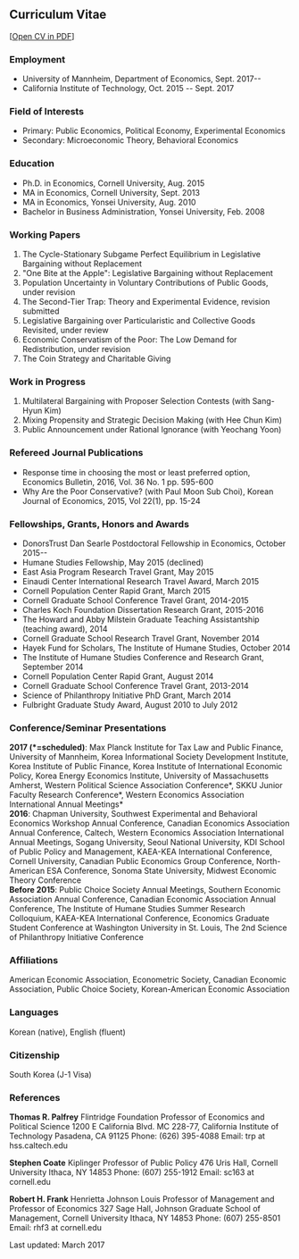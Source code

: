 ## Curriculum Vitae

[[Open CV in PDF](http://people.hss.caltech.edu/~dgkim/CV-DukGyooKim.pdf "CV")]

### Employment
- University of Mannheim, Department of Economics, Sept. 2017--  
- California Institute of Technology, Oct. 2015 -- Sept. 2017


### Field of Interests
- Primary: Public Economics, Political Economy, Experimental Economics  
- Secondary: Microeconomic Theory, Behavioral Economics


### Education
- Ph.D. in Economics, Cornell University, Aug. 2015  
- MA in Economics, Cornell University, Sept. 2013  
- MA in Economics, Yonsei University, Aug. 2010  
- Bachelor in Business Administration, Yonsei University, Feb. 2008

### Working Papers
1. The Cycle-Stationary Subgame Perfect Equilibrium in Legislative Bargaining without Replacement
2. "One Bite at the Apple": Legislative Bargaining without Replacement
3. Population Uncertainty in Voluntary Contributions of Public Goods, under revision
4. The Second-Tier Trap: Theory and Experimental Evidence, revision submitted
5. Legislative Bargaining over Particularistic and Collective Goods Revisited, under review
6. Economic Conservatism of the Poor: The Low Demand for Redistribution, under revision
7. The Coin Strategy and Charitable Giving

### Work in Progress
1. Multilateral Bargaining with Proposer Selection Contests (with Sang-Hyun Kim)
2. Mixing Propensity and Strategic Decision Making (with Hee Chun Kim)
3. Public Announcement under Rational Ignorance (with Yeochang Yoon)

### Refereed Journal Publications
- Response time in choosing the most or least preferred option, Economics Bulletin, 2016, Vol. 36 No. 1 pp. 595-600
- Why Are the Poor Conservative? (with Paul Moon Sub Choi), Korean Journal of Economics, 2015, Vol 22(1), pp. 15-24

### Fellowships, Grants, Honors and Awards
- DonorsTrust Dan Searle Postdoctoral Fellowship in Economics, October 2015--
- Humane Studies Fellowship, May 2015 (declined)
- East Asia Program Research Travel Grant, May 2015
- Einaudi Center International Research Travel Award, March 2015
- Cornell Population Center Rapid Grant, March 2015
- Cornell Graduate School Conference Travel Grant, 2014-2015
- Charles Koch Foundation Dissertation Research Grant, 2015-2016
- The Howard and Abby Milstein Graduate Teaching Assistantship (teaching award), 2014
- Cornell Graduate School Research Travel Grant, November 2014
- Hayek Fund for Scholars, The Institute of Humane Studies, October 2014
- The Institute of Humane Studies Conference and Research Grant, September 2014
- Cornell Population Center Rapid Grant, August 2014
- Cornell Graduate School Conference Travel Grant, 2013-2014
- Science of Philanthropy Initiative PhD Grant, March 2014
- Fulbright Graduate Study Award, August 2010 to July 2012

### Conference/Seminar Presentations
__2017 (*=scheduled)__: Max Planck Institute for Tax Law and Public Finance, University of Mannheim, Korea Informational Society Development Institute, Korea Institute of Public Finance, Korea Institute of International Economic Policy, Korea Energy Economics Institute, University of Massachusetts Amherst, Western Political Science Association Conference*, SKKU Junior Faculty Research Conference*, Western Economics Association International Annual Meetings*  
__2016__: Chapman University, Southwest Experimental and Behavioral Economics Workshop Annual Conference, Canadian Economics Association Annual Conference, Caltech, Western Economics Association International Annual Meetings, Sogang University, Seoul National University, KDI School of Public Policy and Management, KAEA-KEA International Conference, Cornell University, Canadian Public Economics Group Conference, North-American ESA Conference, Sonoma State University, Midwest Economic Theory Conference  
__Before 2015__: Public Choice Society Annual Meetings, Southern Economic Association Annual Conference, Canadian Economic Association Annual Conference, The Institute of Humane Studies Summer Research Colloquium, KAEA-KEA International Conference, Economics Graduate Student Conference at Washington University in St. Louis, The 2nd Science of Philanthropy Initiative Conference

### Affiliations
American Economic Association, Econometric Society, Canadian Economic Association, Public Choice Society, Korean-American Economic Association

### Languages
Korean (native), English (fluent)

### Citizenship
South Korea (J-1 Visa)

### References
__Thomas R. Palfrey__
Flintridge Foundation Professor of Economics and Political Science
1200 E California Blvd. MC 228-77, California Institute of Technology
Pasadena, CA 91125
Phone: (626) 395-4088
Email: trp at hss.caltech.edu

__Stephen Coate__
Kiplinger Professor of Public Policy
476 Uris Hall, Cornell University
Ithaca, NY 14853
Phone: (607) 255-1912
Email: sc163 at cornell.edu

__Robert H. Frank__
Henrietta Johnson Louis Professor of Management and Professor of Economics
327 Sage Hall, Johnson Graduate School of Management, Cornell University
Ithaca, NY 14853
Phone: (607) 255-8501
Email: rhf3 at cornell.edu

Last updated: March 2017
